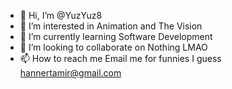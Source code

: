 - 👋 Hi, I’m @YuzYuz8
- 👀 I’m interested in Animation and The Vision
- 🌱 I’m currently learning Software Development 
- 💞️ I’m looking to collaborate on Nothing LMAO
- 📫 How to reach me Email me for funnies I guess 
hannertamir@gmail.com

<!---
YuzYuz8/YuzYuz8 is a ✨ special ✨ repository because its `README.md` (this file) appears on your GitHub profile.
You can click the Preview link to take a look at your changes.
--->
